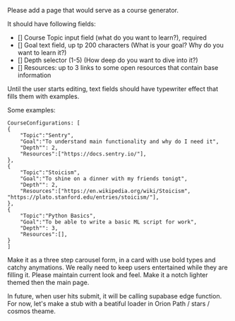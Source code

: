 Please add a page that would serve as a course generator.

It should have following fields:
  - [] Course Topic input field (what do you want to learn?), required
  - [] Goal text field, up tp 200 characters (What is your goal? Why do you want to learn it?)
  - [] Depth selector (1-5) (How deep do you want to dive into it?)
  - [] Resources: up to 3 links to some open resources that contain base information

Until the user starts editing, text fields should have typewriter effect that fills them with examples. 

Some examples:
```
CourseConfigurations: [
{
    "Topic":"Sentry",
    "Goal":"To understand main functionality and why do I need it",
    "Depth"": 2, 
    "Resources":["https://docs.sentry.io/"],
},
{
    "Topic":"Stoicism",
    "Goal":"To shine on a dinner with my friends tonigt",
    "Depth"": 2, 
    "Resources":["https://en.wikipedia.org/wiki/Stoicism", "https://plato.stanford.edu/entries/stoicism/"],
},
{
    "Topic":"Python Basics",
    "Goal":"To be able to write a basic ML script for work",
    "Depth"": 3, 
    "Resources":[],
}
]
```

Make it as a three step carousel form, in a card with use bold types and catchy anymations. We really need to keep users entertained while they are filling it. 
Please maintain current look and feel. 
Make it a notch lighter themed then the main page. 

In future, when user hits submit, it will be calling supabase edge function. 
For now, let's make a stub with a beatiful loader in Orion Path / stars / cosmos theame.